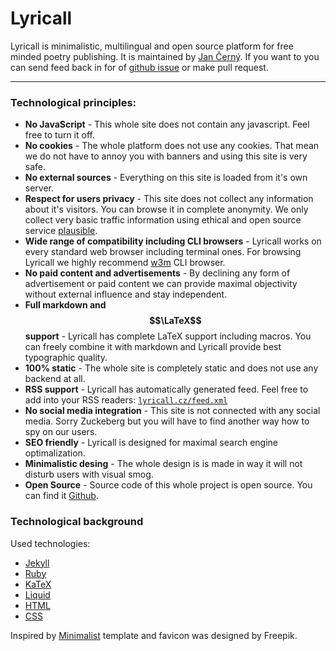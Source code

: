 # Lyricall

Lyricall is minimalistic, multilingual and open source platform for free minded poetry
publishing. It is maintained by [Jan Černý](https://blackblog.cz/). If you want to you
can send feed back in for of [github issue](https://github.com/yagarea/lyricall/issues)
or make pull request.

---

### Technological principles:
- **No JavaScript** - This whole site does not contain any javascript. Feel free to
turn it off.
- **No cookies** - The whole platform does not use any cookies. That mean we do not
have to annoy you with banners and using this site is very safe.
- **No external sources** - Everything on this site is loaded from it's own server.
- **Respect for users privacy** - This site does not collect any information about
it's visitors. You can browse it in complete anonymity. We only collect very basic
traffic information using ethical and open source service
[plausible](https://plausible.io/).
- **Wide range of compatibility including CLI browsers** - Lyricall works on every
standard web browser including terminal ones. For browsing Lyricall we highly
recommend [w3m](http://w3m.sourceforge.net/) CLI browser.
- **No paid content and advertisements** - By declining any form of advertisement or
paid content we can provide maximal objectivity without external influence and stay
independent.
- **Full markdown and $$\LaTeX$$ support** - Lyricall has complete LaTeX support
including macros. You can freely combine it with markdown and Lyricall provide best
typographic quality.
- **100% static** - The whole site is completely static and does not use any backend
at all.
- **RSS support** - Lyricall has automatically generated feed. Feel free to add into
your RSS readers: [`lyricall.cz/feed.xml`](https://lyricall.cz/feed.xml)
- **No social media integration** - This site is not connected with any social media.
Sorry Zuckeberg but you will have to find another way how to spy on our users.
- **SEO friendly** - Lyricall is designed for maximal search engine optimalization.
- **Minimalistic desing** - The whole design is is made in way it will not disturb
users with visual smog.
- **Open Source** - Source code of this whole project is open source. You can find it
[Github](https://github.com/yagarea/lyricall).


### Technological background

Used technologies:
- [Jekyll](https://jekyllrb.com/)
- [Ruby](https://www.ruby-lang.org/en/)
- [KaTeX](https://katex.org/)
- [Liquid](https://shopify.github.io/liquid/)
- [HTML](https://en.wikipedia.org/wiki/HTML)
- [CSS](https://en.wikipedia.org/wiki/CSS)

Inspired by [Minimalist](https://github.com/Trybnetic/minimalist/) template and
favicon was designed by Freepik.

